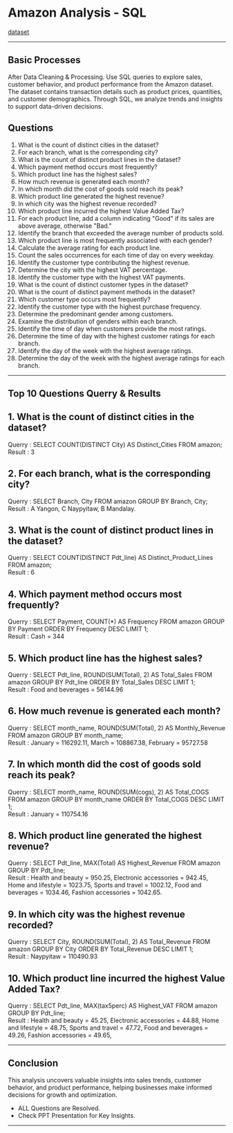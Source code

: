 # Amazon Analysis - SQL

[dataset](https://drive.google.com/file/d/1sWfLpve4JIiOCPeT2VOGc9owy7RR8PbN/view?usp=drive_link)

---
## Basic Processes

After Data Cleaning & Processing.
Use SQL queries to explore sales, customer behavior, and product performance from the Amazon dataset. The dataset contains transaction details such as product prices, quantities, and customer demographics. 
Through SQL, we analyze trends and insights to support data-driven decisions.

## Questions

1. What is the count of distinct cities in the dataset?
2. For each branch, what is the corresponding city?
3. What is the count of distinct product lines in the dataset?
4. Which payment method occurs most frequently?
5. Which product line has the highest sales?
6. How much revenue is generated each month?
7. In which month did the cost of goods sold reach its peak?
8. Which product line generated the highest revenue?
9. In which city was the highest revenue recorded?
10. Which product line incurred the highest Value Added Tax?
11. For each product line, add a column indicating "Good" if its sales are above average, otherwise "Bad."
12. Identify the branch that exceeded the average number of products sold.
13. Which product line is most frequently associated with each gender?
14. Calculate the average rating for each product line.
15. Count the sales occurrences for each time of day on every weekday.
16. Identify the customer type contributing the highest revenue.
17. Determine the city with the highest VAT percentage.
18. Identify the customer type with the highest VAT payments.
19. What is the count of distinct customer types in the dataset?
20. What is the count of distinct payment methods in the dataset?
21. Which customer type occurs most frequently?
22. Identify the customer type with the highest purchase frequency.
23. Determine the predominant gender among customers.
24. Examine the distribution of genders within each branch.
25. Identify the time of day when customers provide the most ratings.
26. Determine the time of day with the highest customer ratings for each branch.
27. Identify the day of the week with the highest average ratings.
28. Determine the day of the week with the highest average ratings for each branch.

---


## Top 10 Questions Querry & Results


## 1. What is the count of distinct cities in the dataset?  
Querry :    SELECT COUNT(DISTINCT City) AS Distinct_Cities FROM amazon;    
Result : 3



## 2. For each branch, what is the corresponding city?  
Querry :    SELECT Branch, City FROM amazon GROUP BY Branch, City;     
Result : 
		A Yangon, 
		C Naypyitaw, 
		B Mandalay. 



## 3. What is the count of distinct product lines in the dataset?  
Querry :    SELECT COUNT(DISTINCT Pdt_line) AS Distinct_Product_Lines FROM amazon;   
Result : 6



## 4. Which payment method occurs most frequently?  
Querry :    SELECT Payment, COUNT(*) AS Frequency FROM amazon GROUP BY Payment ORDER BY Frequency DESC LIMIT 1;   
Result : Cash = 344



## 5. Which product line has the highest sales?  
Querry :    SELECT Pdt_line, ROUND(SUM(Total), 2) AS Total_Sales FROM amazon GROUP BY Pdt_line ORDER BY Total_Sales DESC LIMIT 1;         
Result :  Food and beverages = 56144.96



## 6. How much revenue is generated each month?  
Querry :    SELECT month_name, ROUND(SUM(Total), 2) AS Monthly_Revenue FROM amazon GROUP BY month_name;   
Result : 
		January = 116292.11,
		March = 108867.38,
		February = 95727.58



## 7. In which month did the cost of goods sold reach its peak?  
Querry :    SELECT month_name, ROUND(SUM(cogs), 2) AS Total_COGS FROM amazon GROUP BY month_name ORDER BY Total_COGS DESC LIMIT 1;  
Result : January = 110754.16



## 8. Which product line generated the highest revenue?  
Querry :    SELECT Pdt_line, MAX(Total) AS Highest_Revenue FROM amazon GROUP BY Pdt_line;  
Result : 
		Health and beauty = 950.25,
		Electronic accessories = 942.45,
		Home and lifestyle = 1023.75,
		Sports and travel = 1002.12,
		Food and beverages = 1034.46,
		Fashion accessories = 1042.65.




## 9. In which city was the highest revenue recorded?  
Querry :    SELECT City, ROUND(SUM(Total), 2) AS Total_Revenue FROM amazon GROUP BY City ORDER BY Total_Revenue DESC LIMIT 1;  
Result :  Naypyitaw = 110490.93



## 10. Which product line incurred the highest Value Added Tax?  

Querry :    SELECT Pdt_line, MAX(tax5perc) AS Highest_VAT FROM amazon GROUP BY Pdt_line;  
Result : 
		Health and beauty = 45.25,
		Electronic accessories = 44.88,
		Home and lifestyle = 48.75,
		Sports and travel = 47.72,
		Food and beverages = 49.26,
		Fashion accessories = 49.65,


  **********






## Conclusion

This analysis uncovers valuable insights into sales trends, customer behavior, and product performance, helping businesses make informed decisions for growth and optimization.  
* ALL Questions are Resolved.  
* Check PPT Presentation for Key Insights.  

---

